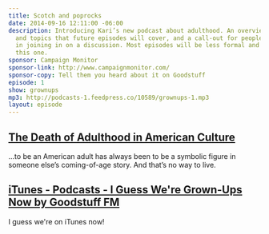```yaml
---
title: Scotch and poprocks
date: 2014-09-16 12:11:00 -06:00
description: Introducing Kari’s new podcast about adulthood. An overview of the themes
  and topics that future episodes will cover, and a call-out for people interested
  in joining in on a discussion. Most episodes will be less formal and scripted than
  this one.
sponsor: Campaign Monitor
sponsor-link: http://www.campaignmonitor.com/
sponsor-copy: Tell them you heard about it on Goodstuff
episode: 1
show: grownups
mp3: http://podcasts-1.feedpress.co/10589/grownups-1.mp3
layout: episode
---
```


## [The Death of Adulthood in American Culture](http://mobile.nytimes.com/2014/09/14/magazine/the-death-of-adulthood-in-american-culture.html)

...to be an American adult has always been to be a symbolic figure in someone else’s coming-of-age story. And that’s no way to live.

## [iTunes - Podcasts - I Guess We're Grown-Ups Now by Goodstuff FM](https://itunes.apple.com/us/podcast/i-guess-were-grown-ups-now/id920093038?mt=2)

I guess we're on iTunes now!
